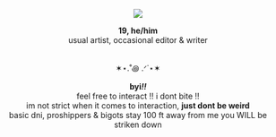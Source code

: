 <p align="center"><img src="https://i.imgur.com/3ljFuuN_d.webp?maxwidth=760&fidelity=grand"></center><br>

<p align="center"><body>
        <b>19, he/him</b><br>
           usual artist, occasional editor & writer<br>
</body>
   <br>     
<p align="center">✶⋆.˚꩜ .ᐟ˙⋆✶<br>

<body>
<p align="center"><body>
           <b>byi<i>!!</i></b><br>
           feel free to interact !! i dont bite !!<br>
           im not strict when it comes to interaction, <b>just dont be weird</b><br>
           basic dni, proshippers & bigots stay 100 ft away from me you WILL be striken down<br>
</body>
